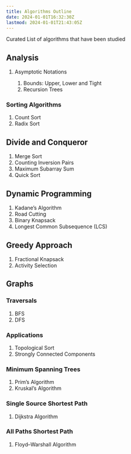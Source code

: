 ```yaml
---
title: Algorithms Outline
date: 2024-01-01T16:32:30Z
lastmod: 2024-01-01T21:43:05Z
---
```


Curated List of algorithms that have been studied

## Analysis

1. Asymptotic Notations

   1. Bounds: Upper, Lower and Tight
   2. Recursion Trees

### Sorting Algorithms

1. Count Sort
2. Radix Sort

## Divide and Conqueror

1. Merge Sort
2. Counting Inversion Pairs
3. Maximum Subarray Sum
4. Quick Sort

## Dynamic Programming

1. Kadane’s Algorithm
2. Road Cutting
3. Binary Knapsack
4. Longest Common Subsequence (LCS)

## Greedy Approach

1. Fractional Knapsack
2. Activity Selection

## Graphs

### Traversals

1. BFS
2. DFS

### Applications

1. Topological Sort
2. Strongly Connected Components

### Minimum Spanning Trees

1. Prim’s Algorithm
2. Kruskal’s Algorithm

### Single Source Shortest Path

1. Dijkstra Algorithm

### All Paths Shortest Path

1. Floyd–Warshall Algorithm
